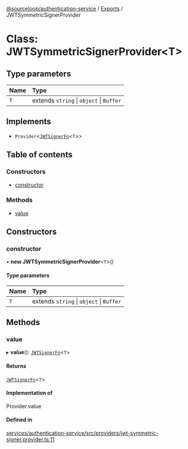[@sourceloop/authentication-service](../README.md) / [Exports](../modules.md) / JWTSymmetricSignerProvider

# Class: JWTSymmetricSignerProvider<T\>

## Type parameters

| Name | Type |
| :------ | :------ |
| `T` | extends `string` \| `object` \| `Buffer` |

## Implements

- `Provider`<[`JWTSignerFn`](../modules.md#jwtsignerfn)<`T`\>\>

## Table of contents

### Constructors

- [constructor](JWTSymmetricSignerProvider.md#constructor)

### Methods

- [value](JWTSymmetricSignerProvider.md#value)

## Constructors

### constructor

• **new JWTSymmetricSignerProvider**<`T`\>()

#### Type parameters

| Name | Type |
| :------ | :------ |
| `T` | extends `string` \| `object` \| `Buffer` |

## Methods

### value

▸ **value**(): [`JWTSignerFn`](../modules.md#jwtsignerfn)<`T`\>

#### Returns

[`JWTSignerFn`](../modules.md#jwtsignerfn)<`T`\>

#### Implementation of

Provider.value

#### Defined in

[services/authentication-service/src/providers/jwt-symmetric-signer.provider.ts:11](https://github.com/sourcefuse/loopback4-microservice-catalog/blob/77bb890a2/services/authentication-service/src/providers/jwt-symmetric-signer.provider.ts#L11)
